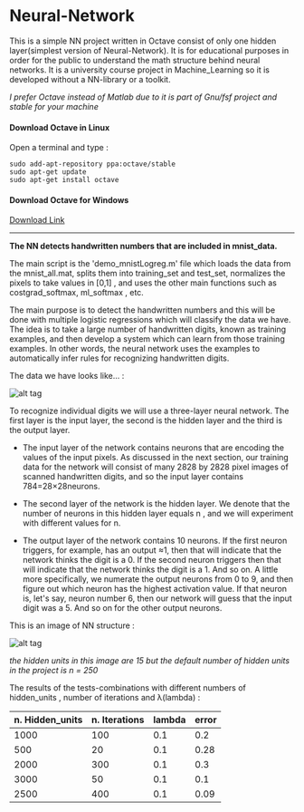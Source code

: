 # Neural-Network

This is a simple NN project written in Octave consist of only one hidden layer(simplest version of Neural-Network). 
It is for educational purposes in order for the public to understand the math structure behind neural networks. It is a university course project in Machine_Learning so it is developed without a NN-library or a toolkit. 

*I prefer Octave instead of Matlab due to it is part of Gnu/fsf project and stable for your machine*

#### Download Octave in Linux
Open a terminal and type :
```
sudo add-apt-repository ppa:octave/stable
sudo apt-get update
sudo apt-get install octave
```

#### Download Octave for Windows
[Download Link](https://ftp.gnu.org/gnu/octave/windows/)

----

**The NN detects handwritten numbers that are included in mnist_data.**

The main script is the 'demo_mnistLogreg.m' file which loads the data from the mnist_all.mat, splits them into training_set and test_set, normalizes the pixels to take values in [0,1] , and uses the other main functions such as costgrad_softmax, ml_softmax , etc.

The main purpose is to detect the handwritten numbers and this will be done with multiple logistic regressions which will classify the data we have. The idea is to take a large number of handwritten digits, known as training examples, and then develop a system which can learn from those training examples. In other words, the neural network uses the examples to automatically infer rules for recognizing handwritten digits.

The data we have looks like... :

![alt tag](http://neuralnetworksanddeeplearning.com/images/mnist_100_digits.png)


To recognize individual digits we will use a three-layer neural network. 
The first layer is the input layer, the second is the hidden layer and the third is the output layer. 

* The input layer of the network contains neurons that are encoding the values of the input pixels. As discussed in the next section, our training data for the network will consist of many 2828 by 2828 pixel images of scanned handwritten digits, and so the input layer contains 784=28×28neurons. 

* The second layer of the network is the hidden layer. We denote that the number of neurons in this hidden layer equals n , and we will experiment with different values for n.

* The output layer of the network contains 10 neurons. If the first neuron triggers, for example, has an output ≈1, then that will indicate that the network thinks the digit is a 0. If the second neuron triggers then that will indicate that the network thinks the digit is a 1. And so on. A little more specifically, we numerate the output neurons from 0 to 9, and then figure out which neuron has the highest activation value. If that neuron is, let's say, neuron number 6, then our network will guess that the input digit was a 5. And so on for the other output neurons.

This is an image of NN structure :

![alt tag](http://neuralnetworksanddeeplearning.com/images/tikz12.png)


*the hidden units in this image are 15 but the default number of hidden units in the project is n = 250*

The results of the tests-combinations with different numbers of hidden_units , number of iterations and λ(lambda) :

n. Hidden_units | n. Iterations | lambda | **error**
----------------|---------------|--------|------------
1000            |   100         |  0.1   |  0.2
500             | 20            |0.1     |0.28
2000            | 300           | 0.1    | 0.3
3000            | 50            | 0.1    | 0.1
2500            | 400           | 0.1    | 0.09




